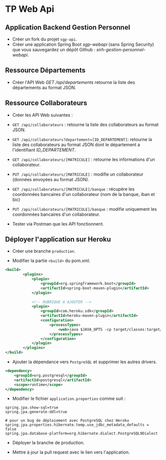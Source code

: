 # TP Web Api

## Application Backend Gestion Personnel

* Créer un fork du projet `sgp-api`.
* Créer une application Spring Boot _sgp-webapi_ (sans Spring Security) que vous sauvegardez un dépôt Github : _sirh-gestion-personnel-webapi_.

## Ressource Départements

* Créer l'API Web _GET /api/departements_ retourne la liste des départements au format JSON.

## Ressource Collaborateurs

* Créer les API Web suivantes :
 * `GET /api/collaborateurs`  : retourne la liste des collaborateurs au format JSON.
 * `GET /api/collaborateurs?departement=[ID_DEPARTEMENT]`: retourne la liste des collaborateurs au format JSON dont le département a l'identifiant _ID_DEPARTEMENT_.
 * `GET /api/collaborateurs/[MATRICULE]` : retourne les informations d'un collaborateur.
 * `PUT /api/collaborateurs/[MATRICULE]` : modifie un collaborateur (données envoyées au format JSON).
 * `GET /api/collaborateurs/[MATRICULE]/banque` : récupère les coordonnées bancaires d'un collaborateur (nom de la banque, iban et bic)
 * `PUT /api/collaborateurs/[MATRICULE]/banque` : modifie uniquement les coordonnées bancaires d'un collaborateur.

* Tester via Postman que les API fonctionnent.

## Déployer l'application sur Heroku

* Créer une branche `production`.

* Modifier la partie `<build>` du pom.xml.

```xml
<build>
		<plugins>
			<plugin>
				<groupId>org.springframework.boot</groupId>
				<artifactId>spring-boot-maven-plugin</artifactId>
			</plugin>
			
			<!-- RUBRIQUE A AJOUTER -->
			<plugin>
				<groupId>com.heroku.sdk</groupId>
				<artifactId>heroku-maven-plugin</artifactId>
				<configuration>
					<processTypes>
						<web>java $JAVA_OPTS -cp target/classes:target/dependency/* Main</web>
					</processTypes>
				</configuration>
			</plugin>
		</plugins>
</build>
```

* Ajouter la dépendance vers `PostgreSQL` et supprimer les autres drivers.

```xml
<dependency>
    <groupId>org.postgresql</groupId>
    <artifactId>postgresql</artifactId>
    <scope>runtime</scope>
</dependency>
```

* Modifier le fichier `application.properties` comme suit :



```properties
spring.jpa.show-sql=true
spring.jpa.generate-ddl=true

# pour un bug de déploiement avec PostgreSQL chez Heroku
spring.jpa.properties.hibernate.temp.use_jdbc_metadata_defaults = false
spring.jpa.database-platform=org.hibernate.dialect.PostgreSQL9Dialect
```


* Déployer la branche de production.

* Mettre à jour la pull request avec le lien vers l'application.